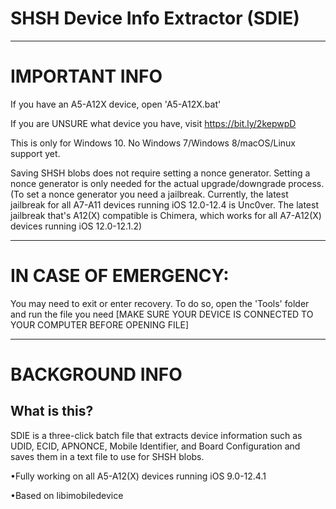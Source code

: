 # SHSH Device Info Extractor (SDIE)

--------------------------------------------------------------------------------------------------------------------------------------------------------------------

# IMPORTANT INFO

If you have an A5-A12X device, open 'A5-A12X.bat'

If you are UNSURE what device you have, visit https://bit.ly/2kepwpD

This is only for Windows 10. No Windows 7/Windows 8/macOS/Linux support yet.

Saving SHSH blobs does not require setting a nonce generator. Setting a nonce generator is only needed for the actual upgrade/downgrade process. (To set a nonce generator you need a jailbreak. Currently, the latest jailbreak for all A7-A11 devices running iOS 12.0-12.4 is Unc0ver. The latest jailbreak that's A12(X) compatible is Chimera, which works
for all A7-A12(X) devices running iOS 12.0-12.1.2)

--------------------------------------------------------------------------------------------------------------------------------------------------------------------

# IN CASE OF EMERGENCY: 
You may need to exit or enter recovery. To do so, open the 'Tools' folder and run the file you need [MAKE SURE YOUR DEVICE IS CONNECTED TO YOUR COMPUTER BEFORE OPENING FILE]

--------------------------------------------------------------------------------------------------------------------------------------------------------------------

# BACKGROUND INFO
## What is this? 

SDIE is a three-click batch file that extracts device information such as UDID, ECID, APNONCE, Mobile Identifier, and Board Configuration and saves them in a text file to use for SHSH blobs.

•Fully working on all A5-A12(X) devices running iOS 9.0-12.4.1

•Based on libimobiledevice
